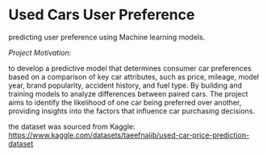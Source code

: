 # Used Cars User Preference

predicting user preference using Machine learning models.

*Project Motivation:*

to develop a predictive model that determines consumer car preferences based on a comparison of key car attributes, such as price, mileage, model year, brand popularity, accident history, and fuel type. By building and training models to analyze differences between paired cars. The project aims to identify the likelihood of one car being preferred over another, providing insights into the factors that influence car purchasing decisions.

the dataset was sourced from Kaggle: https://www.kaggle.com/datasets/taeefnajib/used-car-price-prediction-dataset
